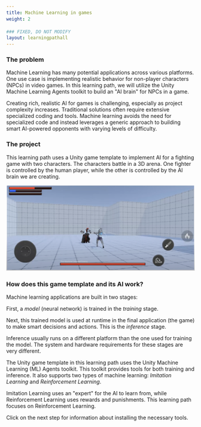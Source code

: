 ```yaml
---
title: Machine Learning in games
weight: 2

### FIXED, DO NOT MODIFY
layout: learningpathall
---
```


### The problem

Machine Learning has many potential applications across various platforms. One use case is implementing realistic behavior for non-player characters (NPCs) in video games. In this learning path, we will utilize the Unity Machine Learning Agents toolkit to build an "AI brain" for NPCs in a game.

Creating rich, realistic AI for games is challenging, especially as project complexity increases. Traditional solutions often require extensive specialized coding and tools. Machine learning avoids the need for specialized code and instead leverages a generic approach to building smart AI-powered opponents with varying levels of difficulty.

### The project

This learning path uses a Unity game template to implement AI for a fighting game with two characters. The characters battle in a 3D arena. One fighter is controlled by the human player, while the other is controlled by the AI brain we are creating.

![ML Gameplay](images/ml-gameplay.png "Figure 1. Our fighting game with AI opponent")

### How does this game template and its AI work?

Machine learning applications are built in two stages:

First, a _model_ (neural network) is trained in the _training_ stage.

Next, this trained model is used at runtime in the final application (the game) to make smart decisions and actions. This is the _inference_ stage.

Inference usually runs on a different platform than the one used for training the model. The system and hardware requirements for these stages are very different.

The Unity game template in this learning path uses the Unity Machine Learning (ML) Agents toolkit. This toolkit provides tools for both training and inference. It also supports two types of machine learning: _Imitation Learning_ and _Reinforcement Learning_.

Imitation Learning uses an "expert" for the AI to learn from, while Reinforcement Learning uses rewards and punishments. This learning path focuses on Reinforcement Learning.

Click on the next step for information about installing the necessary tools.
